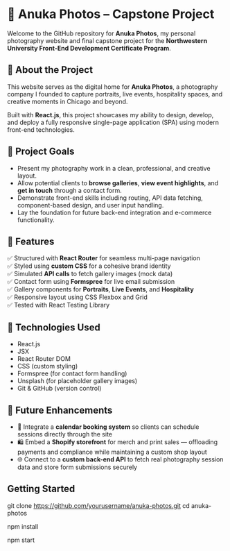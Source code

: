# 📸 Anuka Photos – Capstone Project

Welcome to the GitHub repository for **Anuka Photos**, my personal photography website and final capstone project for the **Northwestern University Front-End Development Certificate Program**.

## 🌟 About the Project

This website serves as the digital home for **Anuka Photos**, a photography company I founded to capture portraits, live events, hospitality spaces, and creative moments in Chicago and beyond.

Built with **React.js**, this project showcases my ability to design, develop, and deploy a fully responsive single-page application (SPA) using modern front-end technologies.

## 🎯 Project Goals

- Present my photography work in a clean, professional, and creative layout.
- Allow potential clients to **browse galleries**, **view event highlights**, and **get in touch** through a contact form.
- Demonstrate front-end skills including routing, API data fetching, component-based design, and user input handling.
- Lay the foundation for future back-end integration and e-commerce functionality.

## 🧩 Features

✅ Structured with **React Router** for seamless multi-page navigation  
✅ Styled using **custom CSS** for a cohesive brand identity  
✅ Simulated **API calls** to fetch gallery images (mock data)  
✅ Contact form using **Formspree** for live email submission  
✅ Gallery components for **Portraits**, **Live Events**, and **Hospitality**  
✅ Responsive layout using CSS Flexbox and Grid  
✅ Tested with React Testing Library

## 🚀 Technologies Used

- React.js
- JSX
- React Router DOM
- CSS (custom styling)
- Formspree (for contact form handling)
- Unsplash (for placeholder gallery images)
- Git & GitHub (version control)

## 🔧 Future Enhancements

- 📅 Integrate a **calendar booking system** so clients can schedule sessions directly through the site  
- 🛍️ Embed a **Shopify storefront** for merch and print sales — offloading payments and compliance while maintaining a custom shop layout  
- 🌐 Connect to a **custom back-end API** to fetch real photography session data and store form submissions securely

## Getting Started

git clone https://github.com/yourusername/anuka-photos.git
cd anuka-photos

npm install

npm start

